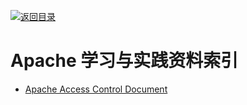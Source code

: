 [![返回目录](https://parg.co/UGo)](https://parg.co/b4z) 
 
 
 
 
 


 


 


 



# Apache 学习与实践资料索引

- [Apache Access Control Document](https://httpd.apache.org/docs/2.4/howto/access.html)
